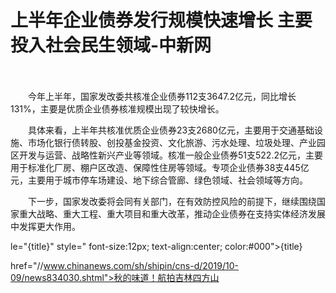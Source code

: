 # 上半年企业债券发行规模快速增长 主要投入社会民生领域-中新网

　　

　　今年上半年，国家发改委共核准企业债券112支3647.2亿元，同比增长131%，主要是优质企业债券核准规模出现了较快增长。

　　具体来看，上半年共核准优质企业债券23支2680亿元，主要用于交通基础设施、市场化银行债转股、创投基金投资、文化旅游、污水处理、垃圾处理、产业园区开发与运营、战略性新兴产业等领域。核准一般企业债券51支522.2亿元，主要用于标准化厂房、棚户区改造、保障性住房等领域。专项企业债券38支445亿元，主要用于城市停车场建设、地下综合管廊、绿色领域、社会领域等方向。

　　下一步，国家发改委将会同有关部门，在有效防控风险的前提下，继续围绕国家重大战略、重大工程、重大项目和重大改革，推动企业债券在支持实体经济发展中发挥更大作用。

le="{title}" style=" font-size:12px; text-align:center; color:#000">{title}

href="//www.chinanews.com/sh/shipin/cns-d/2019/10-09/news834030.shtml">秋的味道！航拍吉林四方山
